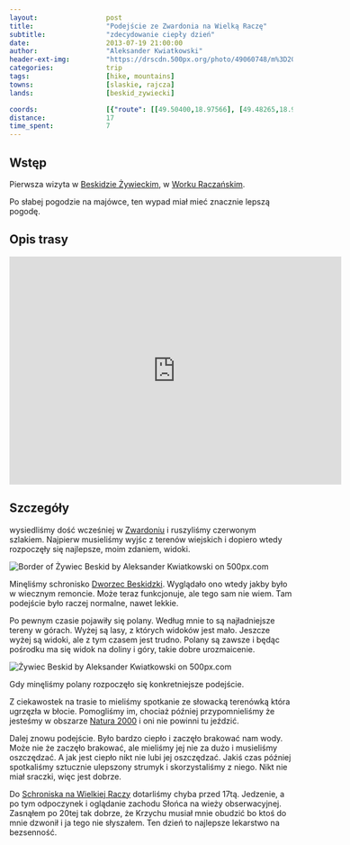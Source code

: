 ```yaml
---
layout:                 post
title:                  "Podejście ze Zwardonia na Wielką Raczę"
subtitle:               "zdecydowanie ciepły dzień"
date:                   2013-07-19 21:00:00
author:                 "Aleksander Kwiatkowski"
header-ext-img:         "https://drscdn.500px.org/photo/49060748/m%3D2048/16f60768c8815f6fdec6cdc226da8192"
categories:             trip
tags:                   [hike, mountains]
towns:                  [slaskie, rajcza]
lands:                  [beskid_zywiecki]

coords:                 [{"route": [[49.50400,18.97566], [49.48265,18.96133], [49.47696,18.97069], [49.45509,18.96142], [49.45102,18.97515], [49.43361,18.99206], [49.42814,18.99377], [49.41206,18.96905]], "type": "hike"}, {"route": [[49.50701,19.10090], [49.50088,19.08279], [49.49012,19.07438], [49.49090,19.05353], [49.51844,19.02924], [49.52262,19.00349], [49.50440,18.97645]], "type": "train"}]
distance:               17
time_spent:             7
---
```


[wiki-worek]:                   https://pl.wikipedia.org/wiki/Grupa_Wielkiej_Raczy
[wiki-beskid-zywiecki]:         https://pl.wikipedia.org/wiki/Beskid_%C5%BBywiecki
[wiki-zwardon]:                 https://pl.wikipedia.org/wiki/Zwardo%C5%84
[wiki-zwardon-schron]:          https://pl.wikipedia.org/wiki/Schronisko_PTTK_w_Zwardoniu
[wiki-natura]:                  https://pl.wikipedia.org/wiki/Natura_2000
[wiki-schron-racza]:            https://pl.wikipedia.org/wiki/Schronisko_PTTK_na_Wielkiej_Raczy

Wstęp
-----

Pierwsza wizyta w [Beskidzie Żywieckim][wiki-beskid-zywiecki], w [Worku Raczańskim][wiki-worek].

Po słabej pogodzie na majówce, ten wypad miał mieć znacznie lepszą pogodę.

Opis trasy
----------

<iframe height='405' width='590' frameborder='0' allowtransparency='true' scrolling='no' src='https://www.strava.com/activities/167090796/embed/8572319f4b87e285df898c7566288d51c287386c'></iframe>

Szczegóły
---------

wysiedliśmy dość wcześniej w [Zwardoniu][wiki-zwardon] i ruszyliśmy czerwonym szlakiem. Najpierw musieliśmy
wyjśc z terenów wiejskich i dopiero wtedy rozpoczęły się najlepsze, moim zdaniem, widoki.

<div class='pixels-photo'>
  <p>
    <img src='https://drscdn.500px.org/photo/41464166/m%3D900/f7a9972714231f715b88d0e94e4c3f99' alt='Border of Żywiec Beskid by Aleksander Kwiatkowski on 500px.com'>
  </p>
  <a href='https://500px.com/photo/41464166/border-of-%C5%BBywiec-beskid-by-aleksander-kwiatkowski' alt='Border of Żywiec Beskid by Aleksander Kwiatkowski on 500px.com'></a>
</div>
<script type='text/javascript' src='https://500px.com/embed.js'></script>

Minęliśmy schronisko [Dworzec Beskidzki][wiki-zwardon-schron]. Wyglądało ono wtedy jakby było w wiecznym remoncie.
Może teraz funkcjonuje, ale tego sam nie wiem. Tam podejście było raczej normalne, nawet lekkie.

Po pewnym czasie pojawiły się polany. Według mnie to są najładniejsze tereny w górach. Wyżej są lasy, z których widoków
jest mało. Jeszcze wyżej są widoki, ale z tym czasem jest trudno. Polany są zawsze i będąc pośrodku ma się
widok na doliny i góry, takie dobre urozmaicenie.

<div class='pixels-photo'>
  <p>
    <img src='https://drscdn.500px.org/photo/45044290/m%3D900/edbeff071cdf906854ca13f5b9516bd7' alt='Żywiec Beskid by Aleksander Kwiatkowski on 500px.com'>
  </p>
  <a href='https://500px.com/photo/45044290/%C5%BBywiec-beskid-by-aleksander-kwiatkowski' alt='Żywiec Beskid by Aleksander Kwiatkowski on 500px.com'></a>
</div>
<script type='text/javascript' src='https://500px.com/embed.js'></script>

Gdy minęliśmy polany rozpoczęło się konkretniejsze podejście.

Z ciekawostek na trasie to mieliśmy spotkanie ze
słowacką terenówką która ugrzęzła w błocie. Pomogliśmy im, chociaż później przypomnieliśmy że jesteśmy
w obszarze [Natura 2000][wiki-natura] i oni nie powinni tu jeździć.

Dalej znowu podejście. Było bardzo ciepło i zaczęło brakować nam wody. Może nie że zaczęło brakować, ale mieliśmy jej
nie za dużo i musieliśmy oszczędzać.
A jak jest ciepło nikt nie lubi jej oszczędzać. Jakiś czas później spotkaliśmy sztucznie ulepszony strumyk i
skorzystaliśmy z niego. Nikt nie miał sraczki, więc jest dobrze.

Do [Schroniska na Wielkiej Raczy][wiki-schron-racza] dotarliśmy chyba przed 17tą. Jedzenie, a po tym odpoczynek
i oglądanie zachodu Słońca na wieży obserwacyjnej. Zasnąłem po 20tej tak dobrze, że Krzychu musiał mnie obudzić
bo ktoś do mnie dzwonił i ja tego nie słyszałem. Ten dzień to najlepsze lekarstwo na bezsenność.
